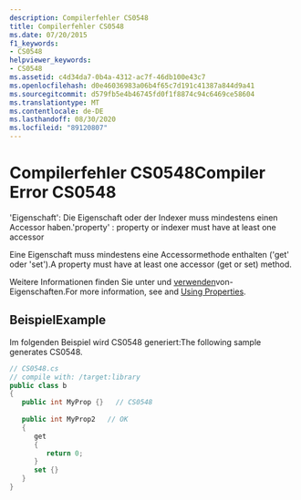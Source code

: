 ```yaml
---
description: Compilerfehler CS0548
title: Compilerfehler CS0548
ms.date: 07/20/2015
f1_keywords:
- CS0548
helpviewer_keywords:
- CS0548
ms.assetid: c4d34da7-0b4a-4312-ac7f-46db100e43c7
ms.openlocfilehash: d0e46036983a06b4f65c7d191c41387a844d9a41
ms.sourcegitcommit: d579fb5e4b46745fd0f1f8874c94c6469ce58604
ms.translationtype: MT
ms.contentlocale: de-DE
ms.lasthandoff: 08/30/2020
ms.locfileid: "89120807"
---
```

# <a name="compiler-error-cs0548"></a><span data-ttu-id="e380d-103">Compilerfehler CS0548</span><span class="sxs-lookup"><span data-stu-id="e380d-103">Compiler Error CS0548</span></span>
<span data-ttu-id="e380d-104">'Eigenschaft': Die Eigenschaft oder der Indexer muss mindestens einen Accessor haben.</span><span class="sxs-lookup"><span data-stu-id="e380d-104">'property' : property or indexer must have at least one accessor</span></span>  
  
 <span data-ttu-id="e380d-105">Eine Eigenschaft muss mindestens eine Accessormethode enthalten ('get' oder 'set').</span><span class="sxs-lookup"><span data-stu-id="e380d-105">A property must have at least one accessor (get or set) method.</span></span>  
  
 <span data-ttu-id="e380d-106">Weitere Informationen finden Sie unter und [verwenden](../programming-guide/classes-and-structs/using-properties.md)von-Eigenschaften.</span><span class="sxs-lookup"><span data-stu-id="e380d-106">For more information, see and [Using Properties](../programming-guide/classes-and-structs/using-properties.md).</span></span>  
  
## <a name="example"></a><span data-ttu-id="e380d-107">Beispiel</span><span class="sxs-lookup"><span data-stu-id="e380d-107">Example</span></span>  
 <span data-ttu-id="e380d-108">Im folgenden Beispiel wird CS0548 generiert:</span><span class="sxs-lookup"><span data-stu-id="e380d-108">The following sample generates CS0548.</span></span>  
  
```csharp  
// CS0548.cs  
// compile with: /target:library  
public class b  
{  
   public int MyProp {}   // CS0548  
  
   public int MyProp2   // OK  
   {  
      get  
      {  
         return 0;  
      }  
      set {}  
   }  
}  
```
